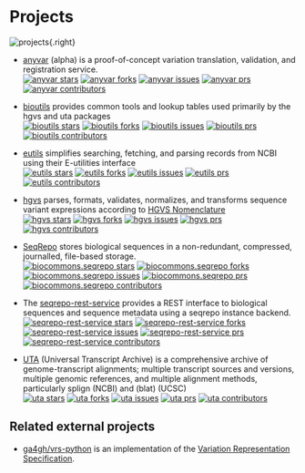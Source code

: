 # Projects

![projects](projects.drawio.svg){.right}

- [anyvar](https://github.com/biocommons/anyvar) (alpha) is a proof-of-concept variation
  translation, validation, and registration service.
  <br/>
  [![anyvar stars](https://img.shields.io/github/stars/biocommons/anyvar)](https://github.com/biocommons/anyvar)
  [![anyvar forks](https://img.shields.io/github/forks/biocommons/anyvar)](https://github.com/biocommons/anyvar)
  [![anyvar issues](https://img.shields.io/github/issues/biocommons/anyvar)](https://github.com/biocommons/anyvar)
  [![anyvar prs](https://img.shields.io/github/issues-pr/biocommons/anyvar?color=0088ff)](https://github.com/biocommons/anyvar/pulls)
  [![anyvar contributors](https://img.shields.io/github/contributors/biocommons/anyvar)](https://github.com/biocommons/anyvar/graphs/contributors)

- [bioutils](https://github.com/biocommons/bioutils) provides common tools and lookup tables used
  primarily by the hgvs and uta packages
  <br/>
  [![bioutils stars](https://img.shields.io/github/stars/biocommons/bioutils)](https://github.com/biocommons/bioutils)
  [![bioutils forks](https://img.shields.io/github/forks/biocommons/bioutils)](https://github.com/biocommons/bioutils)
  [![bioutils issues](https://img.shields.io/github/issues/biocommons/bioutils)](https://github.com/biocommons/bioutils)
  [![bioutils prs](https://img.shields.io/github/issues-pr/biocommons/bioutils?color=0088ff)](https://github.com/biocommons/bioutils/pulls)
  [![bioutils contributors](https://img.shields.io/github/contributors/biocommons/bioutils)](https://github.com/biocommons/bioutils/graphs/contributors)

- [eutils](https://github.com/biocommons/eutils) simplifies searching, fetching, and parsing records
  from NCBI using their E-utilities interface
  <br/>
  [![eutils stars](https://img.shields.io/github/stars/biocommons/eutils)](https://github.com/biocommons/eutils)
  [![eutils forks](https://img.shields.io/github/forks/biocommons/eutils)](https://github.com/biocommons/eutils)
  [![eutils issues](https://img.shields.io/github/issues/biocommons/eutils)](https://github.com/biocommons/eutils)
  [![eutils prs](https://img.shields.io/github/issues-pr/biocommons/eutils?color=0088ff)](https://github.com/biocommons/eutils/pulls)
  [![eutils contributors](https://img.shields.io/github/contributors/biocommons/eutils)](https://github.com/biocommons/eutils/graphs/contributors)

- [hgvs](https://github.com/biocommons/hgvs) parses, formats, validates, normalizes,
  and transforms sequence variant expressions according to [HGVS Nomenclature](https://hgvs-nomenclature.org/)
  <br/>
  [![hgvs stars](https://img.shields.io/github/stars/biocommons/hgvs)](https://github.com/biocommons/hgvs)
  [![hgvs forks](https://img.shields.io/github/forks/biocommons/hgvs)](https://github.com/biocommons/hgvs)
  [![hgvs issues](https://img.shields.io/github/issues/biocommons/hgvs)](https://github.com/biocommons/hgvs)
  [![hgvs prs](https://img.shields.io/github/issues-pr/biocommons/hgvs?color=0088ff)](https://github.com/biocommons/hgvs/pulls)
  [![hgvs contributors](https://img.shields.io/github/contributors/biocommons/hgvs)](https://github.com/biocommons/hgvs/graphs/contributors)

- [SeqRepo](https://github.com/biocommons/biocommons.seqrepo) stores biological sequences in a
  non-redundant, compressed, journalled, file-based storage.
  <br/>
  [![biocommons.seqrepo stars](https://img.shields.io/github/stars/biocommons/biocommons.seqrepo)](https://github.com/biocommons/biocommons.seqrepo)
  [![biocommons.seqrepo forks](https://img.shields.io/github/forks/biocommons/biocommons.seqrepo)](https://github.com/biocommons/biocommons.seqrepo)
  [![biocommons.seqrepo issues](https://img.shields.io/github/issues/biocommons/biocommons.seqrepo)](https://github.com/biocommons/biocommons.seqrepo)
  [![biocommons.seqrepo prs](https://img.shields.io/github/issues-pr/biocommons/biocommons.seqrepo?color=0088ff)](https://github.com/biocommons/biocommons.seqrepo/pulls)
  [![biocommons.seqrepo contributors](https://img.shields.io/github/contributors/biocommons/biocommons.seqrepo)](https://github.com/biocommons/biocommons.seqrepo/graphs/contributors)

- The [seqrepo-rest-service](https://github.com/biocommons/seqrepo-rest-service) provides a REST
  interface to biological sequences and sequence metadata using a seqrepo instance backend.
  <br/>
  [![seqrepo-rest-service stars](https://img.shields.io/github/stars/biocommons/seqrepo-rest-service)](https://github.com/biocommons/seqrepo-rest-service)
  [![seqrepo-rest-service forks](https://img.shields.io/github/forks/biocommons/seqrepo-rest-service)](https://github.com/biocommons/seqrepo-rest-service)
  [![seqrepo-rest-service issues](https://img.shields.io/github/issues/biocommons/seqrepo-rest-service)](https://github.com/biocommons/seqrepo-rest-service)
  [![seqrepo-rest-service prs](https://img.shields.io/github/issues-pr/biocommons/seqrepo-rest-service?color=0088ff)](https://github.com/biocommons/seqrepo-rest-service/pulls)
  [![seqrepo-rest-service contributors](https://img.shields.io/github/contributors/biocommons/seqrepo-rest-service)](https://github.com/biocommons/seqrepo-rest-service/graphs/contributors)

- [UTA](https://github.com/biocommons/uta) (Universal Transcript Archive) is a comprehensive archive
  of genome-transcript alignments; multiple transcript sources and versions, multiple genomic
  references, and multiple alignment methods, particularly splign (NCBI) and (blat) (UCSC)
  <br/>
  [![uta stars](https://img.shields.io/github/stars/biocommons/uta)](https://github.com/biocommons/uta)
  [![uta forks](https://img.shields.io/github/forks/biocommons/uta)](https://github.com/biocommons/uta)
  [![uta issues](https://img.shields.io/github/issues/biocommons/uta)](https://github.com/biocommons/uta)
  [![uta prs](https://img.shields.io/github/issues-pr/biocommons/uta?color=0088ff)](https://github.com/biocommons/uta/pulls)
  [![uta contributors](https://img.shields.io/github/contributors/biocommons/uta)](https://github.com/biocommons/uta/graphs/contributors)

## Related external projects

- [ga4gh/vrs-python](https://github.com/ga4gh/vrs-python) is an implementation of the [Variation
  Representation Specification](https://vrs.ga4gh.org).
